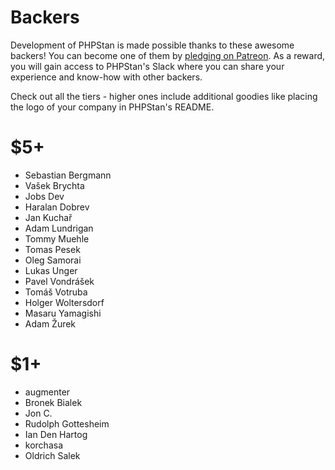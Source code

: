 # Backers

Development of PHPStan is made possible thanks to these awesome backers!
You can become one of them by [pledging on Patreon](https://www.patreon.com/phpstan).
As a reward, you will gain access to PHPStan's Slack where you can share
your experience and know-how with other backers.

Check out all the tiers - higher ones include additional goodies like placing
the logo of your company in PHPStan's README.

# $5+

* Sebastian Bergmann
* Vašek Brychta
* Jobs Dev
* Haralan Dobrev
* Jan Kuchař
* Adam Lundrigan
* Tommy Muehle
* Tomas Pesek
* Oleg Samorai
* Lukas Unger
* Pavel Vondrášek
* Tomáš Votruba
* Holger Woltersdorf
* Masaru Yamagishi
* Adam Žurek

# $1+

* augmenter
* Bronek Bialek
* Jon C.
* Rudolph Gottesheim
* Ian Den Hartog
* korchasa
* Oldrich Salek
